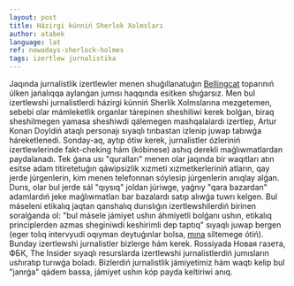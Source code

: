 ```yaml
---
layout: post
title: Házirgi kúnniń Sherlok Xolmsları
author: atabek
language: lat
ref: nowadays-sherlock-holmes
tags: izertlew jurnalistika
---
```


Jaqında jurnalistlik izertlewler menen shuǵıllanatuǵın [Bellingcat](https://www.bellingcat.com/) toparınıń úlken jańalıqqa aylanǵan jumısı haqqında esitken shıǵarsız. Men bul izertlewshi jurnalistlerdi házirgi kúnniń Sherlik Xolmslarına mezgetemen, sebebi olar mámleketlik organlar tárepinen sheshiliwi kerek bolǵan, biraq sheshilmegen yamasa sheshiwdi qálemegen mashqalalardı izertlep, Artur Konan Doyldiń ataqlı personajı sıyaqlı tınbastan izlenip juwap tabıwǵa háreketlenedi. Sonday-aq, aytıp ótiw kerek, jurnalistler ózleriniń izertlewlerinde fakt-cheking hám (kóbinese) ashıq derekli maǵlıwmatlardan paydalanadı. Tek ǵana usı "quralları" menen olar jaqında bir waqıtları atın esitse adam titiretetuǵın qáwipsizlik xızmeti xızmetkerleriniń atların, qay jerde júrgenlerin, kim menen telefonnan sóylesip júrgenlerin anıqlay alǵan. Durıs, olar bul jerde sál "qıysıq" joldan júriwge, yaǵnıy "qara bazardan" adamlardıń jeke maǵlıwmatları bar bazalardı satıp alıwǵa tuwrı kelgen. Bul máseleni etikalıq jaqtan qanshalıq durıslıǵın izertlewshilerdiń birinen soralǵanda ol: "bul másele jámiyet ushın áhmiyetli bolǵanı ushın, etikalıq principlerden azmas sheginiwdi keshirimli dep taptıq" sıyaqlı juwap bergen (eger tolıq intervyudi oqıyman deytuǵınlar bolsa, [mına](https://meduza.io/feature/2020/12/16/ne-tak-to-prosto-otravit-cheloveka-novichkom) siltemege ótiń). Bunday izertlewshi jurnalistler bizlerge hám kerek. Rossiyada Новая газета, ФБК, The Insider sıyaqlı resurslarda izertlewshi jurnalistlerdiń jumısların ushıratıp turıwǵa boladı. Bizlerdiń jurnalistlik jámiyetimiz hám waqtı kelip bul "janrǵa" qádem bassa, jámiyet ushın kóp payda keltiriwi anıq.
